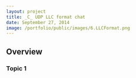 ```yaml
---
layout: project
title: _C_ UDP LLC format chat
date: September 27, 2014
image: /portfolio/public/images/6.LLCFormat.png
---
```


## Overview
### Topic 1
